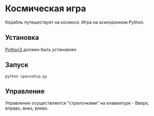 # Космическая игра
Корабль путешествует на космосе. Игра на асинхронном Python.

## Установка
[Python3](https://www.python.org/downloads/) должен быть установлен

## Запуск
```
python spaceship.py
```

## Управление
Управление осуществляется "стрелочками" на клавиатуре - Вверх, вправо, вниз, влево.